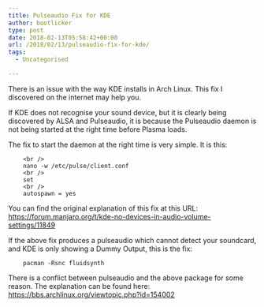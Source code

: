 ```yaml
---
title: Pulseaudio Fix for KDE
author: bootlicker
type: post
date: 2018-02-13T05:58:42+00:00
url: /2018/02/13/pulseaudio-fix-for-kde/
tags:
  - Uncategorised

---
```

There is an issue with the way KDE installs in Arch Linux. This fix I discovered on the internet may help you.

If KDE does not recognise your sound device, but it is clearly being discovered by ALSA and Pulseaudio, it is because the Pulseaudio daemon is not being started at the right time before Plasma loads.

The fix to start the daemon at the right time is very simple. It is this:

<p style="padding-left: 30px;">
  <code>&lt;br />
nano -w /etc/pulse/client.conf</code><br /> <code>&lt;br />
set</code><br /> <code>&lt;br />
autospawn = yes</code>
</p>

You can find the original explanation of this fix at this URL: <https://forum.manjaro.org/t/kde-no-devices-in-audio-volume-settings/11849>

If the above fix produces a pulseaudio which cannot detect your soundcard, and KDE is only showing a Dummy Output, this is the fix:

<div class="codebox">
  <pre style="padding-left: 30px;"><code>pacman -Rsnc fluidsynth</code></pre>
</div>

There is a conflict between pulseaudio and the above package for some reason. The explanation can be found here: <https://bbs.archlinux.org/viewtopic.php?id=154002>
